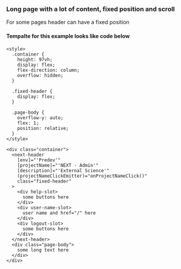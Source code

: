 ### Long page with a lot of content, fixed position and scroll

For some pages header can have a fixed position

#### Tempalte for this example looks like code below

```
<style>
  .container {
    height: 97vh;
    display: flex;
    flex-direction: column;
    overflow: hidden;
  }

  .fixed-header {
    display: flex;
  }

  .page-body {
    overflow-y: auto;
    flex: 1;
    position: relative;
  }
</style>

<div class="container">
  <next-header
    [env]="'Predev'"
    [projectName]="'NEXT - Admin'"
    [description]="'External Science'"
    (projectNameClickEmitter)="onProjectNameClick()"
    class="fixed-header"
  >
    <div help-slot>
      some buttons here
    </div>
    <div user-name-slot>
      user name and href="/" here
    </div>
    <div logout-slot>
      some buttons here
    </div>
  </next-header>
  <div class="page-body">
    some long text here
  </div>
</div>
```

